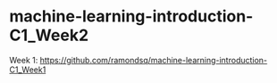# machine-learning-introduction-C1_Week2

Week 1: https://github.com/ramondsq/machine-learning-introduction-C1_Week1